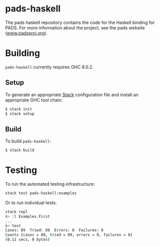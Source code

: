 # pads-haskell
The pads haskell repository contains the code for the Haskell binding for PADS.  For more information about the project, see the
pads website (www.padsproj.org).

# Building

`pads-haskell` currently requires GHC 8.0.2.

## Setup

To generate an appropriate [Stack][1] configuration file and install an
appropriate GHC tool chain:

```bash
$ stack init
$ stack setup
```

## Build

To build `pads-haskell`:

```bash
$ stack build
```

# Testing

To run the automated testing infrastructure:

```bash
stack test pads-haskell:examples
```

Or to run individual tests:

```bash
stack repl
λ> :l Examples.First
...
λ> test
Cases: 89  Tried: 89  Errors: 0  Failures: 0
Counts {cases = 89, tried = 89, errors = 0, failures = 0}
(0.11 secs, 0 bytes)
```

[1]: https://www.stackage.org/
